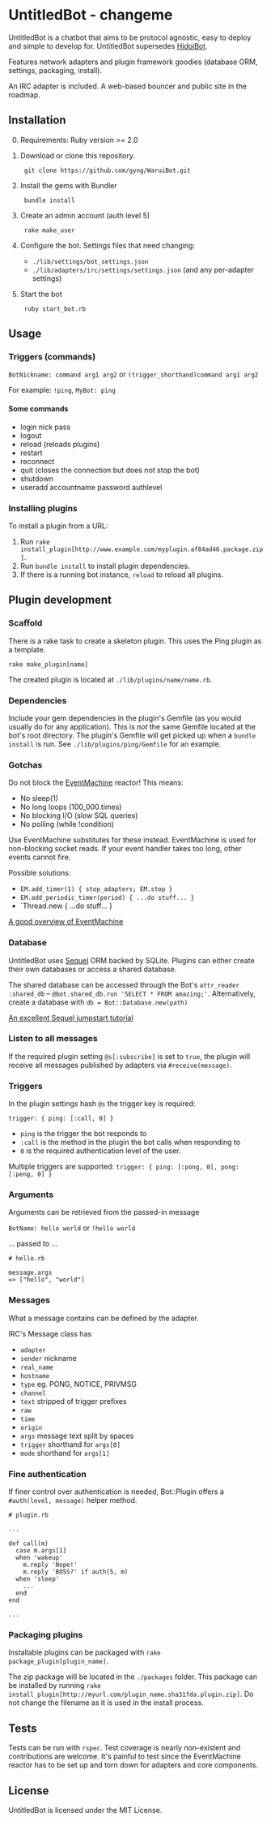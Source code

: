 # UntitledBot - changeme

UntitledBot is a chatbot that aims to be protocol agnostic, easy to deploy and simple to develop for. UntitledBot supersedes [HidoiBot](https://github.com/gyng/HidoiBot).

Features network adapters and plugin framework goodies (database ORM, settings, packaging, install).

An IRC adapter is included. A web-based bouncer and public site in the roadmap.



## Installation

0. Requirements: Ruby version >= 2.0

1. Download or clone this repository.

        git clone https://github.com/gyng/WaruiBot.git

2. Install the gems with Bundler

        bundle install

3. Create an admin account (auth level 5)

        rake make_user

4. Configure the bot. Settings files that need changing:<br>
    * `./lib/settings/bot_settings.json`
    * `./lib/adapters/irc/settings/settings.json` (and any per-adapter settings)

5. Start the bot

        ruby start_bot.rb

## Usage

### Triggers (commands)
`BotNickname: command arg1 arg2` or `(trigger_shorthand)command arg1 arg2`

For example: `!ping`, `MyBot: ping`

#### Some commands

* login nick pass
* logout
* reload (reloads plugins)
* restart
* reconnect
* quit (closes the connection but does not stop the bot)
* shutdown
* useradd accountname password authlevel

### Installing plugins

To install a plugin from a URL:

1. Run `rake install_plugin[http://www.example.com/myplugin.af84ad46.package.zip]`.
2. Run `bundle install` to install plugin dependencies.
3. If there is a running bot instance, `reload` to reload all plugins.



## Plugin development

### Scaffold

There is a rake task to create a skeleton plugin. This uses the Ping plugin as a template.

    rake make_plugin[name]

The created plugin is located at `./lib/plugins/name/name.rb`.


### Dependencies

Include your gem dependencies in the plugin's Gemfile (as you would usually do for any application). This is *not* the same Gemfile located at the bot's root directory. The plugin's Gemfile will get picked up when a `bundle install` is run. See `./lib/plugins/ping/Gemfile` for an example.

### Gotchas

Do not block the [EventMachine](https://github.com/eventmachine/eventmachine) reactor! This means:

* No sleep(1)
* No long loops (100_000.times)
* No blocking I/O (slow SQL queries)
* No polling (while !condition)

Use EventMachine substitutes for these instead. EventMachine is used for non-blocking socket reads. If your event handler takes too long, other events cannot fire.

Possible solutions:

* `EM.add_timer(1) { stop_adapters; EM.stop }`
* `EM.add_periodic_timer(period) { ...do stuff... }`
* `Thread.new { ...do stuff... }

[A good overview of EventMachine](http://www.scribd.com/doc/28253878/EventMachine-scalable-non-blocking-i-o-in-ruby)

### Database

UntitledBot uses [Sequel](https://github.com/jeremyevans/sequel) ORM backed by SQLite. Plugins can either create their own databases or access a shared database.

The shared database can be accessed through the Bot's `attr_reader :shared_db` &ndash; `@bot.shared_db.run 'SELECT * FROM amazing;'`. Alternatively, create a database with `db = Bot::Database.new(path)`

[An excellent Sequel jumpstart tutorial](http://tutorials.jumpstartlab.com/topics/sequel.html)

### Listen to all messages

If the required plugin setting `@s[:subscribe]` is set to `true`, the plugin will receive all messages published by adapters via `#receive(message)`.

### Triggers

In the plugin settings hash `@s` the trigger key is required:

    trigger: { ping: [:call, 0] }

* `ping` is the trigger the bot responds to
* `:call` is the method in the plugin the bot calls when responding to
* `0` is the required authentication level of the user.

Multiple triggers are supported: `trigger: { ping: [:pong, 0], pong: [:peng, 0] }`

### Arguments

Arguments can be retrieved from the passed-in message

`BotName: hello world` or `!hello world`

... passed to ...

    # hello.rb

    message.args
    => ["hello", "world"]

### Messages

What a message contains can be defined by the adapter.

IRC's Message class has

* `adapter`
* `sender` nickname
* `real_name`
* `hostname`
* `type` eg. PONG, NOTICE, PRIVMSG
* `channel`
* `text` stripped of trigger prefixes
* `raw`
* `time`
* `origin`
* `args` message text split by spaces
* `trigger` shorthand for `args[0]`
* `mode` shorthand for `args[1]`

### Fine authentication

If finer control over authentication is needed, Bot::Plugin offers a `#auth(level, message)` helper method.

    # plugin.rb

    ...

    def call(m)
      case m.args[1]
      when 'wakeup'
        m.reply 'Nope!'
        m.reply 'BOSS?' if auth(5, m)
      when 'sleep'
        ...
      end
    end

    ...

### Packaging plugins

Installable plugins can be packaged with `rake package_plugin[plugin_name]`.

The zip package will be located in the `./packages` folder. This package can be installed by running `rake install_plugin[http://myurl.com/plugin_name.sha31fda.plugin.zip]`. Do not change the filename as it is used in the install process.



## Tests

Tests can be run with `rspec`. Test coverage is nearly non-existent and contributions are welcome. It's painful to test since the EventMachine reactor has to be set up and torn down for adapters and core components.



## License
UntitledBot is licensed under the MIT License.